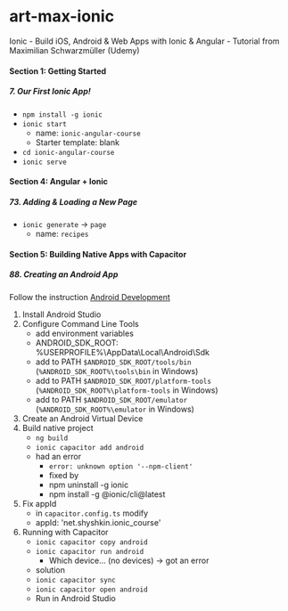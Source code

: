 # art-max-ionic
Ionic - Build iOS, Android &amp; Web Apps with Ionic &amp; Angular - Tutorial from Maximilian Schwarzmüller (Udemy)

####  Section 1: Getting Started

#####  7. Our First Ionic App!

-  `npm install -g ionic`
-  `ionic start`
    -  name: `ionic-angular-course`
    -  Starter template: blank
-  `cd ionic-angular-course`
-  `ionic serve`

####  Section 4: Angular + Ionic

#####  73. Adding & Loading a New Page

-  `ionic generate` -> `page`
   -  name: `recipes`

####  Section 5: Building Native Apps with Capacitor

#####  88. Creating an Android App

Follow the instruction [Android Development](https://ionicframework.com/docs/developing/android)
1. Install Android Studio
2. Configure Command Line Tools
   - add environment variables  
   - ANDROID_SDK_ROOT: %USERPROFILE%\AppData\Local\Android\Sdk
   - add to  PATH `$ANDROID_SDK_ROOT/tools/bin` (`%ANDROID_SDK_ROOT%\tools\bin` in Windows)
   - add to  PATH `$ANDROID_SDK_ROOT/platform-tools` (`%ANDROID_SDK_ROOT%\platform-tools` in Windows)
   - add to  PATH `$ANDROID_SDK_ROOT/emulator` (`%ANDROID_SDK_ROOT%\emulator` in Windows)
3. Create an Android Virtual Device
4. Build native project
   - `ng build`
   - `ionic capacitor add android`
   - had an error
     - `error: unknown option '--npm-client'`
     - fixed by
     - npm uninstall -g ionic
     - npm install -g @ionic/cli@latest
5. Fix appId
   - in `capacitor.config.ts` modify
   - appId: 'net.shyshkin.ionic_course'
6. Running with Capacitor
   - `ionic capacitor copy android`
   - `ionic capacitor run android` 
     - Which device... (no devices) -> got an error
   - solution
   - `ionic capacitor sync`
   - `ionic capacitor open android`
   - Run in Android Studio


